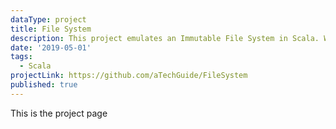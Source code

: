 ```yaml
---
dataType: project
title: File System
description: This project emulates an Immutable File System in Scala. We support mkdir, ls, pwd, touch, cd, rm, echo commands
date: '2019-05-01'
tags:
  - Scala
projectLink: https://github.com/aTechGuide/FileSystem
published: true
---
```


This is the project page
